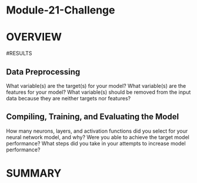 # Module-21-Challenge
#  OVERVIEW
#RESULTS
##  Data Preprocessing
  What variable(s) are the target(s) for your model?
  What variable(s) are the features for your model?
  What variable(s) should be removed from the input data because they are neither targets nor features?
## Compiling, Training, and Evaluating the Model
  How many neurons, layers, and activation functions did you select for your neural network model, and why?
  Were you able to achieve the target model performance?
  What steps did you take in your attempts to increase model performance?
#  SUMMARY
